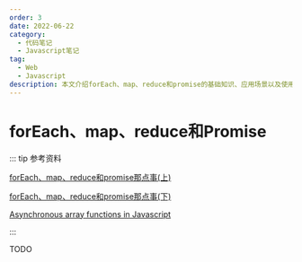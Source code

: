 ```yaml
---
order: 3
date: 2022-06-22
category:
  - 代码笔记
  - Javascript笔记
tag:
  - Web
  - Javascript
description: 本文介绍forEach、map、reduce和promise的基础知识、应用场景以及使用过程中的注意事项。
---
```

# forEach、map、reduce和Promise

::: tip 参考资料

[forEach、map、reduce和promise那点事(上)](https://www.cnblogs.com/yangzhou33/p/13916719.html)

[forEach、map、reduce和promise那点事(下)](https://www.cnblogs.com/yangzhou33/p/13917537.html)

[Asynchronous array functions in Javascript](https://advancedweb.hu/asynchronous-array-functions-in-javascript/)

:::

TODO
